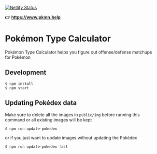 [![Netlify Status](https://api.netlify.com/api/v1/badges/1673960f-312c-45ac-9e23-43caabe3b5bb/deploy-status)](https://app.netlify.com/sites/pkmn-help/deploys)

**👉 <https://www.pkmn.help>**

# Pokémon Type Calculator

Pokémon Type Calculator helps you figure out offense/defense matchups for
Pokémon

## Development

```
$ npm install
$ npm start
```

## Updating Pokédex data

Make sure to delete all the images in `public/img` before running this command
or all existing images will be kept

```
$ npm run update-pokedex
```

or if you just want to update images without updating the Pokédex

```
$ npm run update-pokedex fast
```
